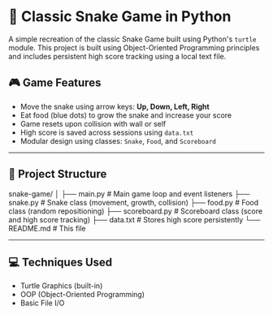 # 🐍 Classic Snake Game in Python

A simple recreation of the classic Snake Game built using Python's `turtle` module. This project is built using Object-Oriented Programming principles and includes persistent high score tracking using a local text file.

## 🎮 Game Features

- Move the snake using arrow keys: **Up, Down, Left, Right**
- Eat food (blue dots) to grow the snake and increase your score
- Game resets upon collision with wall or self
- High score is saved across sessions using `data.txt`
- Modular design using classes: `Snake`, `Food`, and `Scoreboard`

---

## 🧱 Project Structure
snake-game/
│
├── main.py # Main game loop and event listeners
├── snake.py # Snake class (movement, growth, collision)
├── food.py # Food class (random repositioning)
├── scoreboard.py # Scoreboard class (score and high score tracking)
├── data.txt # Stores high score persistently
└── README.md # This file

---

## 💻 Techniques Used

- Turtle Graphics (built-in)
- OOP (Object-Oriented Programming)
- Basic File I/O
